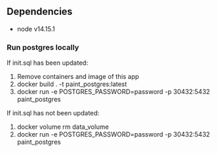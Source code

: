 ## Dependencies
* node v14.15.1

### Run postgres locally
If init.sql has been updated:
1. Remove containers and image of this app 
2. docker build . -t paint_postgres:latest
3. docker run -e POSTGRES_PASSWORD=password -p 30432:5432 paint_postgres

If init.sql has not been updated:
1. docker volume rm data_volume
2. docker run -e POSTGRES_PASSWORD=password -p 30432:5432 paint_postgres
